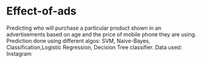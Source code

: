 # Effect-of-ads
Predicting who will purchase a particular product shown in an advertisements based on age and the price of mobile phone they are using.
Prediction done using different algos: SVM, Naive-Bayes, Classification,Logistic Regression, Decision Tree classifier.
Data used: Instagram


